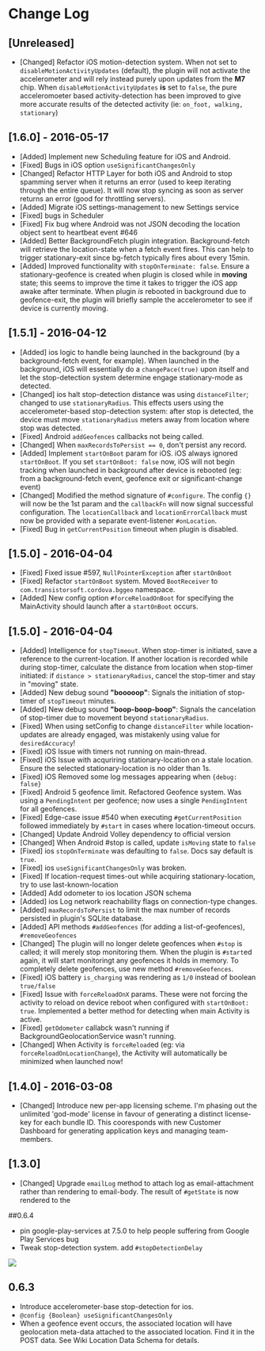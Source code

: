 
# Change Log

## [Unreleased]
- [Changed] Refactor iOS motion-detection system.  When not set to `disableMotionActivityUpdates` (default), the  plugin will not activate the accelerometer and will rely instead purely upon updates from the **M7** chip.  When `disableMotionActivityUpdates` **is** set to `false`, the pure acceleromoeter based activity-detection has been improved to give more accurate results of the detected activity (ie: `on_foot, walking, stationary`)

## [1.6.0] - 2016-05-17
- [Added] Implement new Scheduling feature for iOS and Android.
- [Fixed] Bugs in iOS option `useSignificantChangesOnly`
- [Changed] Refactor HTTP Layer for both iOS and Android to stop spamming server when it returns an error (used to keep iterating through the entire queue).  It will now stop syncing as soon as server returns an error (good for throttling servers).
- [Added] Migrate iOS settings-management to new Settings service
- [Fixed] bugs in Scheduler
- [Fixed] Fix bug where Android was not JSON decoding the location object sent to heartbeat event #646
- [Added] Better BackgroundFetch plugin integration.  Background-fetch will retrieve the location-state when a fetch event fires.  This can help to trigger stationary-exit since bg-fetch typically fires about every 15min.
- [Added] Improved functionality with `stopOnTerminate: false`.  Ensure a stationary-geofence is created when plugin is closed while in **moving** state; this seems to improve the time it takes to trigger the iOS app awake after terminate.  When plugin *is* rebooted in background due to geofence-exit, the plugin will briefly sample the accelerometer to see if device is currently moving.
## [1.5.1] - 2016-04-12
- [Added] ios logic to handle being launched in the background (by a background-fetch event, for example).  When launched in the background, iOS will essentially do a `changePace(true)` upon itself and let the stop-detection system determine engage stationary-mode as detected.
- [Changed] ios halt stop-detection distance was using `distanceFilter`; changed to use `stationaryRadius`.  This effects users using the accelerometer-based stop-detection system:  after stop is detected, the device must move `stationaryRadius` meters away from location where stop was detected.
- [Fixed] Android `addGeofences` callbacks not being called.
- [Changed] When `maxRecordsToPersist == 0`, don't persist any record.
- [Added] Implement `startOnBoot` param for iOS.  iOS always ignored `startOnBoot`.  If you set `startOnBoot: false` now, iOS will not begin tracking when launched in background after device is rebooted (eg: from a background-fetch event, geofence exit or significant-change event)
- [Changed] Modified the method signature of `#configure`.  The config `{}` will now be the 1st param and the `callbackFn` will now signal successful configuration.  The `locationCallback` and `locationErrorCallback` must now be provided with a separate event-listener `#onLocation`.
- [Fixed] Bug in `getCurrentPosition` timeout when plugin is disabled.

## [1.5.0] - 2016-04-04
- [Fixed] Fixed issue #597, `NullPointerException` after `startOnBoot`
- [Fixed] Refactor `startOnBoot` system.  Moved `BootReceiver` to `com.transistorsoft.cordova.bggeo` namespace.
- [Added] New config option `#forceReloadOnBoot` for specifying the MainActivity should launch after a `startOnBoot` occurs.
## [1.5.0] - 2016-04-04
- [Added] Intelligence for `stopTimeout`.  When stop-timer is initiated, save a reference to the current-location.  If another location is recorded while during stop-timer, calculate the distance from location when stop-timer initiated:  if `distance > stationaryRadius`, cancel the stop-timer and stay in "moving" state.
- [Added] New debug sound **"booooop"**:  Signals the initiation of stop-timer of `stopTimeout` minutes.
- [Added] New debug sound **"boop-boop-boop"**: Signals the cancelation of stop-timer due to movement beyond `stationaryRadius`.
- [Fixed] When using setConfig to change `distanceFilter` while location-updates are already engaged, was mistakenly using value for `desiredAccuracy`!
- [Fixed] iOS Issue with timers not running on main-thread.
- [Fixed] iOS Issue with acquriring stationary-location on a stale location.  Ensure the selected stationary-location is no older than 1s.
- [Fixed] iOS Removed some log messages appearing when `{debug: false}`
- [Fixed] Android 5 geofence limit.  Refactored Geofence system.  Was using a `PendingIntent` per geofence; now uses a single `PendingIntent` for all geofences.
- [Fixed] Edge-case issue #540 when executing `#getCurrentPosition` followed immediately by `#start` in cases where location-timeout occurs.
- [Changed] Update Android Volley dependency to official version
- [Changed] When Android #stop is called, update `isMoving` state to `false`
- [Fixed] ios `stopOnTerminate` was defaulting to `false`.  Docs say default is `true`.
- [Fixed] ios `useSignificantChangesOnly` was broken.
- [Fixed] If location-request times-out while acquiring stationary-location, try to use last-known-location
- [Added] Add odometer to ios location JSON schema
- [Added] ios Log network reachability flags on connection-type changes.
- [Added] `maxRecordsToPersist` to limit the max number of records persisted in plugin's SQLite database.
- [Added] API methods `#addGeofences` (for adding a list-of-geofences), `#removeGeofences`
- [Changed] The plugin will no longer delete geofences when `#stop` is called; it will merely stop monitoring them.  When the plugin is `#start`ed again, it will start monitoringt any geofences it holds in memory.  To completely delete geofences, use new method `#removeGeofences`.
- [Fixed] iOS battery `is_charging` was rendering as `1/0` instead of boolean `true/false`
- [Fixed] Issue with `forceReloadOnX` params. These were not forcing the activity to reload on device reboot when configured with `startOnBoot: true`.  Implemented a better method for detecting when main Activity is active.
- [Fixed] `getOdometer` callabck wasn't running if BackgroundGeolocationService wasn't running.
- [Changed] When Activity is `forceReload`ed (eg: via `forceReloadOnLocationChange`), the Activity will automatically be minimized when launched now!

## [1.4.0] - 2016-03-08
- [Changed] Introduce new per-app licensing scheme.  I'm phasing out the unlimited 'god-mode' license in favour of generating a distinct license-key for each bundle ID.  This cooresponds with new Customer Dashboard for generating application keys and managing team-members.

## [1.3.0]

- [Changed] Upgrade `emailLog` method to attach log as email-attachment rather than rendering to email-body.  The result of `#getState` is now rendered to the 

##0.6.4

- pin google-play-services at 7.5.0 to help people suffering from Google Play Services bug
- Tweak stop-detection system.  add `#stopDetectionDelay`

![](https://camo.githubusercontent.com/76f20a03f04f455f8219dbbca2a40631cd009fb4/68747470733a2f2f646c2e64726f70626f7875736572636f6e74656e742e636f6d2f752f323331393735352f636f72646f76612d6261636b67726f756e642d67656f6c6f636169746f6e2f696f732d73746f702d646574656374696f6e2d74696d696e672e706e67)

## 0.6.3
- Introduce accelerometer-base stop-detection for ios.
- `@config {Boolean} useSignificantChangesOnly`
- When a geofence event occurs, the associated location will have geolocation meta-data attached to the associated location.  Find it in the POST data.  See Wiki Location Data Schema for details.
